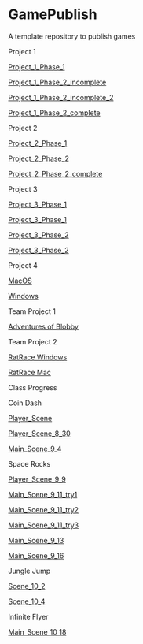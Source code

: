 # GamePublish
A template repository to publish games

Project 1

[Project_1_Phase_1](coin-dash-2-phase-1)

[Project_1_Phase_2_incomplete](hockey_dash_9_25)

[Project_1_Phase_2_incomplete_2](hockey_dash_9_25_2)

[Project_1_Phase_2_complete](project1_phase2_10_28)


Project 2

[Project_2_Phase_1](project2_phase1_10_14)

[Project_2_Phase_2](project2_phase2_10_24)

[Project_2_Phase_2_complete](project2_phase2_11_1)

Project 3

[Project_3_Phase_1](mini-golf-project3-phase-1)

[Project_3_Phase_1](mini_golf_11_9)

[Project_3_Phase_2](myminigolf_11_15_2)

[Project_3_Phase_2](mini_golf_12_5)

Project 4

[MacOS](project4_macOS)

[Windows](Scramble_Windows)

Team Project 1

[Adventures of Blobby](Adventures_of_Blobby)

Team Project 2

[RatRace Windows](rat_race_Windows.exe)

[RatRace Mac](rat_race_macOS.dmg)



Class Progress

Coin Dash

[Player_Scene](player_scene)

[Player_Scene_8_30](player_scene_8_30)

[Main_Scene_9_4](main_scene_9_4)


Space Rocks

[Player_Scene_9_9](player_scene_9_9)

[Main_Scene_9_11_try1](sr_main_9_11)

[Main_Scene_9_11_try2](sr_main_9_11_try2)

[Main_Scene_9_11_try3](sr_main_9_11_try3)

[Main_Scene_9_13](main_scene_9_13)

[Main_Scene_9_16](main_scene_9_16)

Jungle Jump

[Scene_10_2](scene_10_2)

[Scene_10_4](scene_10_4)


Infinite Flyer

[Main_Scene_10_18](scene_10_18_2)


